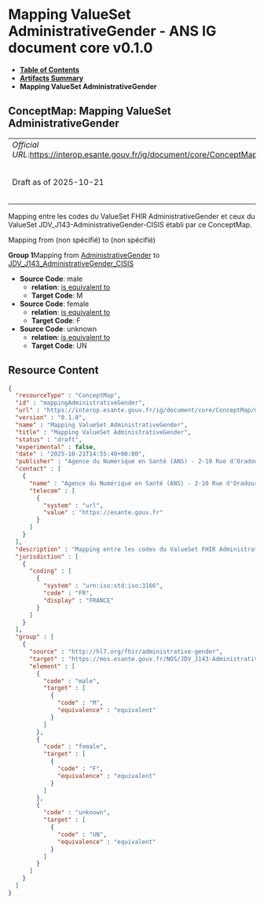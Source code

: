 # Mapping ValueSet AdministrativeGender - ANS IG document core v0.1.0

* [**Table of Contents**](toc.md)
* [**Artifacts Summary**](artifacts.md)
* **Mapping ValueSet AdministrativeGender**

## ConceptMap: Mapping ValueSet AdministrativeGender 

| | |
| :--- | :--- |
| *Official URL*:https://interop.esante.gouv.fr/ig/document/core/ConceptMap/mappingAdministrativeGender | *Version*:0.1.0 |
| Draft as of 2025-10-21 | *Computable Name*:Mapping ValueSet AdministrativeGender |

 
Mapping entre les codes du ValueSet FHIR AdministrativeGender et ceux du ValueSet JDV_J143-AdministrativeGender-CISIS établi par ce ConceptMap. 

Mapping from (non spécifié) to (non spécifié)

**Group 1**Mapping from [AdministrativeGender](http://hl7.org/fhir/R4/codesystem-administrative-gender.html) to [JDV_J143_AdministrativeGender_CISIS](https://interop.esante.gouv.fr/terminologies/1.2.0/ValueSet-JDV-J143-AdministrativeGender-CISIS.html)

* **Source Code**: male
  * **relation**: [is equivalent to](http://hl7.org/fhir/R5/codesystem-concept-map-relationship.html#equivalent)
  * **Target Code**: M
* **Source Code**: female
  * **relation**: [is equivalent to](http://hl7.org/fhir/R5/codesystem-concept-map-relationship.html#equivalent)
  * **Target Code**: F
* **Source Code**: unknown
  * **relation**: [is equivalent to](http://hl7.org/fhir/R5/codesystem-concept-map-relationship.html#equivalent)
  * **Target Code**: UN



## Resource Content

```json
{
  "resourceType" : "ConceptMap",
  "id" : "mappingAdministrativeGender",
  "url" : "https://interop.esante.gouv.fr/ig/document/core/ConceptMap/mappingAdministrativeGender",
  "version" : "0.1.0",
  "name" : "Mapping ValueSet AdministrativeGender",
  "title" : "Mapping ValueSet AdministrativeGender",
  "status" : "draft",
  "experimental" : false,
  "date" : "2025-10-21T14:55:40+00:00",
  "publisher" : "Agence du Numérique en Santé (ANS) - 2-10 Rue d'Oradour-sur-Glane, 75015 Paris",
  "contact" : [
    {
      "name" : "Agence du Numérique en Santé (ANS) - 2-10 Rue d'Oradour-sur-Glane, 75015 Paris",
      "telecom" : [
        {
          "system" : "url",
          "value" : "https://esante.gouv.fr"
        }
      ]
    }
  ],
  "description" : "Mapping entre les codes du ValueSet FHIR AdministrativeGender et ceux du ValueSet JDV_J143-AdministrativeGender-CISIS établi par ce ConceptMap.",
  "jurisdiction" : [
    {
      "coding" : [
        {
          "system" : "urn:iso:std:iso:3166",
          "code" : "FR",
          "display" : "FRANCE"
        }
      ]
    }
  ],
  "group" : [
    {
      "source" : "http://hl7.org/fhir/administrative-gender",
      "target" : "https://mos.esante.gouv.fr/NOS/JDV_J143-AdministrativeGender-CISIS/FHIR/JDV-J143-AdministrativeGender-CISIS",
      "element" : [
        {
          "code" : "male",
          "target" : [
            {
              "code" : "M",
              "equivalence" : "equivalent"
            }
          ]
        },
        {
          "code" : "female",
          "target" : [
            {
              "code" : "F",
              "equivalence" : "equivalent"
            }
          ]
        },
        {
          "code" : "unknown",
          "target" : [
            {
              "code" : "UN",
              "equivalence" : "equivalent"
            }
          ]
        }
      ]
    }
  ]
}

```
